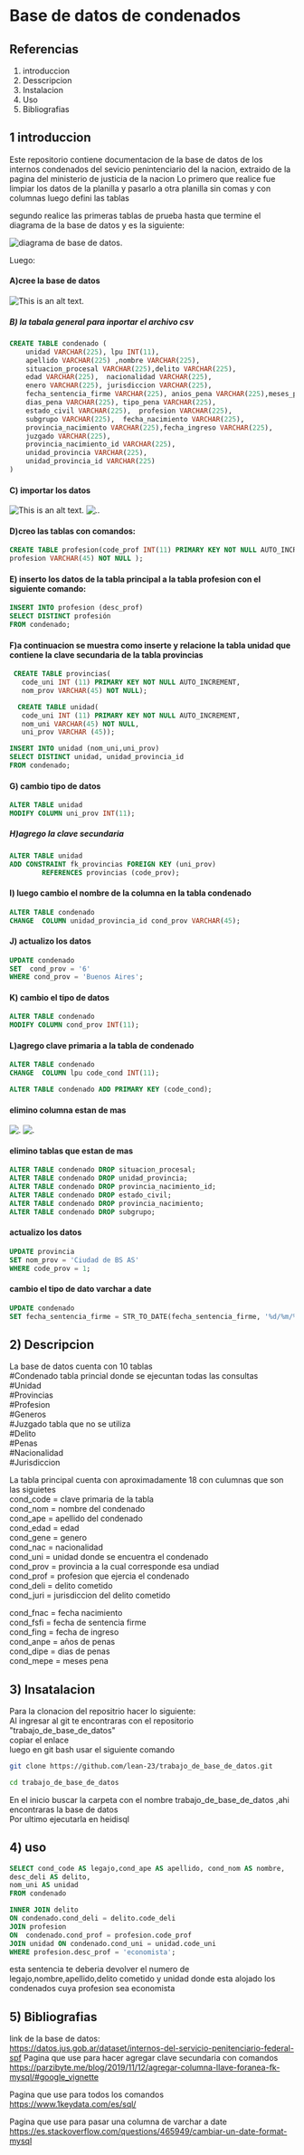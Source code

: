 # Base de datos de condenados
## Referencias 
  1) introduccion    
  2) Desscripcion    
  3) Instalacion    
  4) Uso     
  5) Bibliografias   
     
## 1 introduccion
Este repositorio contiene documentacion de la base de datos de los internos condenados  del sevicio penintenciario del la nacion,
extraido de la pagina del  ministerio de  justicia  de la nacion
Lo primero que realice fue limpiar los datos de la planilla y pasarlo
a otra planilla sin comas y con columnas
luego defini las tablas

segundo realice las primeras tablas de prueba
hasta que termine el diagrama
de la base de datos y es la siguiente:

![diagrama de base de datos.](https://github.com/lean-23/trabajo_de_base_de_datos/blob/main/diagrama_bd.png)

Luego:
#### A)cree la base de datos
![This is an alt text.](https://github.com/lean-23/trabajo_de_base_de_datos/blob/main/tp-1.png)

##### B) la tabala general para inportar el archivo csv
```sql
CREATE TABLE condenado (
	unidad VARCHAR(225), lpu INT(11),
	apellido VARCHAR(225) ,nombre VARCHAR(225),
	situacion_procesal VARCHAR(225),delito VARCHAR(225),
	edad VARCHAR(225),	nacionalidad VARCHAR(225),
	enero VARCHAR(225), jurisdiccion VARCHAR(225),
	fecha_sentencia_firme VARCHAR(225), anios_pena VARCHAR(225),meses_penas VARCHAR(225),
	dias_pena VARCHAR(225),	tipo_pena VARCHAR(225),
	estado_civil VARCHAR(225),	profesion VARCHAR(225),
	subgrupo VARCHAR(225),	fecha_nacimiento VARCHAR(225),
	provincia_nacimiento VARCHAR(225),fecha_ingreso VARCHAR(225),
	juzgado VARCHAR(225),
	provincia_nacimiento_id VARCHAR(225),
	unidad_provincia VARCHAR(225),
	unidad_provincia_id VARCHAR(225) 
)
```
#### C) importar los datos
![This is an alt text.](https://github.com/lean-23/trabajo_de_base_de_datos/blob/main/imoirtar%20csv.png) 
![. ](https://github.com/lean-23/trabajo_de_base_de_datos/blob/main/importar%20datos.png).

#### D)creo las tablas con comandos:
``` sql
CREATE TABLE profesion(code_prof INT(11) PRIMARY KEY NOT NULL AUTO_INCREMENT,
profesion VARCHAR(45) NOT NULL );
```
#### E) inserto los datos de la tabla principal a la tabla profesion con el siguiente comando:
``` sql
INSERT INTO profesion (desc_prof)
SELECT DISTINCT profesión
FROM condenado;
```
#### F)a continuacion se muestra como inserte y relacione la tabla unidad que contiene la clave secundaria de la tabla provincias
``` sql
 CREATE TABLE provincias(
   code_uni INT (11) PRIMARY KEY NOT NULL AUTO_INCREMENT,
   nom_prov VARCHAR(45) NOT NULL);
```
```sql
  CREATE TABLE unidad(
   code_uni INT (11) PRIMARY KEY NOT NULL AUTO_INCREMENT,
   nom_uni VARCHAR(45) NOT NULL,
   uni_prov VARCHAR (45));
```
``` sql
INSERT INTO unidad (nom_uni,uni_prov)
SELECT DISTINCT unidad, unidad_provincia_id
FROM condenado;
```
#### G) cambio tipo de datos
```sql
ALTER TABLE unidad 
MODIFY COLUMN uni_prov INT(11);
```
##### H)agrego la clave secundaria
```sql
ALTER TABLE unidad
ADD CONSTRAINT fk_provincias FOREIGN KEY (uni_prov)
        REFERENCES provincias (code_prov);
```

#### I) luego cambio el nombre de la columna en la tabla condenado
```sql
ALTER TABLE condenado 
CHANGE  COLUMN unidad_provincia_id cond_prov VARCHAR(45);
```
#### J) actualizo los datos
```sql
UPDATE condenado
SET  cond_prov = '6'
WHERE cond_prov = 'Buenos Aires';
```
#### K) cambio el tipo de datos
```sql
ALTER TABLE condenado 
MODIFY COLUMN cond_prov INT(11);
```

#### L)agrego clave primaria a la tabla de condenado
```sql
ALTER TABLE condenado 
CHANGE  COLUMN lpu code_cond INT(11);

ALTER TABLE condenado ADD PRIMARY KEY (code_cond);
```
#### elimino columna estan de mas
![. ](https://github.com/lean-23/trabajo_de_base_de_datos/blob/main/borrar_columna.png)
![. ](https://github.com/lean-23/trabajo_de_base_de_datos/blob/main/borrar_columna1.png)

#### elimino tablas que estan de mas
```sql
ALTER TABLE condenado DROP situacion_procesal;
ALTER TABLE condenado DROP unidad_provincia;
ALTER TABLE condenado DROP provincia_nacimiento_id;
ALTER TABLE condenado DROP estado_civil;
ALTER TABLE condenado DROP provincia_nacimiento;
ALTER TABLE condenado DROP subgrupo;
```
#### actualizo los datos
```sql
UPDATE provincia
SET nom_prov = 'Ciudad de BS AS'
WHERE code_prov = 1;
```
#### cambio el tipo de dato varchar a date
```sql
UPDATE condenado
SET fecha_sentencia_firme = STR_TO_DATE(fecha_sentencia_firme, '%d/%m/%Y');
```
## 2) Descripcion      

La base de datos cuenta con 10 tablas    
#Condenado tabla princial donde se ejecuntan todas las consultas           
#Unidad        
#Provincias        
#Profesion          
#Generos           
#Juzgado tabla que no se utiliza      
#Delito        
#Penas       
#Nacionalidad        
#Jurisdiccion      
       

La tabla principal cuenta con aproximadamente 18 con culumnas que son las siguietes  
cond_code = clave primaria de la tabla    
cond_nom = nombre del condenado      
cond_ape = apellido del condenado  
cond_edad = edad    
cond_gene = genero  
cond_nac = nacionalidad   
cond_uni = unidad donde se encuentra el condenado    
cond_prov = provincia a la cual corresponde esa undiad     
cond_prof = profesion que ejercia el condenado   
cond_deli  = delito cometido     
cond_juri = jurisdiccion del delito cometido 

cond_fnac = fecha nacimiento    
cond_fsfi = fecha de sentencia firme    
cond_fing = fecha de ingreso    
cond_anpe = años de penas      
cond_dipe = dias de penas       
cond_mepe = meses pena       

## 3) Insatalacion
Para la clonacion del repositrio hacer lo siguiente:    
Al ingresar al git te encontraras con el repositorio "trabajo_de_base_de_datos"  
copiar  el enlace  
luego en git bash usar el siguiente comando
``` bash
git clone https://github.com/lean-23/trabajo_de_base_de_datos.git
```

```bash
cd trabajo_de_base_de_datos
```
En el inicio buscar la carpeta con el nombre trabajo_de_base_de_datos ,ahi encontraras la base de datos    
Por ultimo ejecutarla en heidisql
## 4) uso 
 ```sql
SELECT cond_code AS legajo,cond_ape AS apellido, cond_nom AS nombre, 
desc_deli AS delito,
nom_uni AS unidad 
FROM condenado

INNER JOIN delito
ON condenado.cond_deli = delito.code_deli
JOIN profesion
ON  condenado.cond_prof = profesion.code_prof
JOIN unidad ON condenado.cond_uni = unidad.code_uni
WHERE profesion.desc_prof = 'economista';
```
esta sentencia te deberia devolver el numero de legajo,nombre,apellido,delito cometido y unidad donde esta alojado los condenados cuya profesion sea economista

## 5) Bibliografias 
link de la base de datos:   
https://datos.jus.gob.ar/dataset/internos-del-servicio-penitenciario-federal-spf
Pagina que use para hacer agregar clave secundaria con comandos      
https://parzibyte.me/blog/2019/11/12/agregar-columna-llave-foranea-fk-mysql/#google_vignette   
  
Pagina que use para todos los comandos   
https://www.1keydata.com/es/sql/     

Pagina que use para pasar una columna de varchar a date   
https://es.stackoverflow.com/questions/465949/cambiar-un-date-format-mysql




